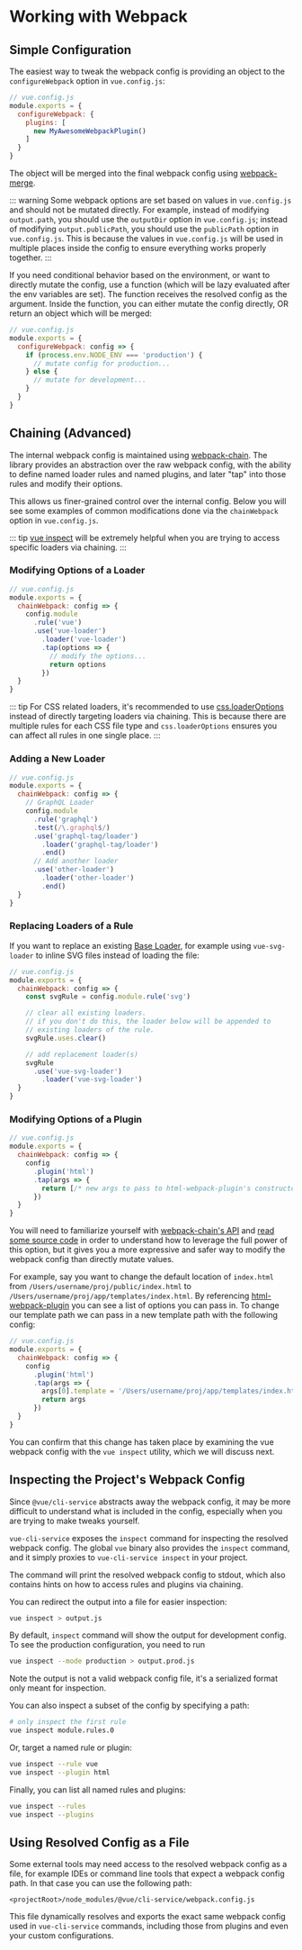 # Working with Webpack

## Simple Configuration

The easiest way to tweak the webpack config is providing an object to the `configureWebpack` option in `vue.config.js`:

``` js
// vue.config.js
module.exports = {
  configureWebpack: {
    plugins: [
      new MyAwesomeWebpackPlugin()
    ]
  }
}
```

The object will be merged into the final webpack config using [webpack-merge](https://github.com/survivejs/webpack-merge).

::: warning
Some webpack options are set based on values in `vue.config.js` and should not be mutated directly. For example, instead of modifying `output.path`, you should use the `outputDir` option in `vue.config.js`; instead of modifying `output.publicPath`, you should use the `publicPath` option in `vue.config.js`. This is because the values in `vue.config.js` will be used in multiple places inside the config to ensure everything works properly together.
:::

If you need conditional behavior based on the environment, or want to directly mutate the config, use a function (which will be lazy evaluated after the env variables are set). The function receives the resolved config as the argument. Inside the function, you can either mutate the config directly, OR return an object which will be merged:

``` js
// vue.config.js
module.exports = {
  configureWebpack: config => {
    if (process.env.NODE_ENV === 'production') {
      // mutate config for production...
    } else {
      // mutate for development...
    }
  }
}
```

## Chaining (Advanced)

The internal webpack config is maintained using [webpack-chain](https://github.com/mozilla-neutrino/webpack-chain). The library provides an abstraction over the raw webpack config, with the ability to define named loader rules and named plugins, and later "tap" into those rules and modify their options.

This allows us finer-grained control over the internal config. Below you will see some examples of common modifications done via the `chainWebpack` option in `vue.config.js`.

::: tip
[vue inspect](#inspecting-the-project-s-webpack-config) will be extremely helpful when you are trying to access specific loaders via chaining.
:::

### Modifying Options of a Loader

``` js
// vue.config.js
module.exports = {
  chainWebpack: config => {
    config.module
      .rule('vue')
      .use('vue-loader')
        .loader('vue-loader')
        .tap(options => {
          // modify the options...
          return options
        })
  }
}
```

::: tip
For CSS related loaders, it's recommended to use [css.loaderOptions](../config/#css-loaderoptions) instead of directly targeting loaders via chaining. This is because there are multiple rules for each CSS file type and `css.loaderOptions` ensures you can affect all rules in one single place.
:::

### Adding a New Loader

``` js
// vue.config.js
module.exports = {
  chainWebpack: config => {
    // GraphQL Loader
    config.module
      .rule('graphql')
      .test(/\.graphql$/)
      .use('graphql-tag/loader')
        .loader('graphql-tag/loader')
        .end()
      // Add another loader
      .use('other-loader')
        .loader('other-loader')
        .end()
  }
}
```

### Replacing Loaders of a Rule

If you want to replace an existing [Base Loader](https://github.com/vuejs/vue-cli/tree/dev/packages/%40vue/cli-service/lib/config/base.js), for example using `vue-svg-loader` to inline SVG files instead of loading the file:

``` js
// vue.config.js
module.exports = {
  chainWebpack: config => {
    const svgRule = config.module.rule('svg')

    // clear all existing loaders.
    // if you don't do this, the loader below will be appended to
    // existing loaders of the rule.
    svgRule.uses.clear()

    // add replacement loader(s)
    svgRule
      .use('vue-svg-loader')
        .loader('vue-svg-loader')
  }
}
```

### Modifying Options of a Plugin

``` js
// vue.config.js
module.exports = {
  chainWebpack: config => {
    config
      .plugin('html')
      .tap(args => {
        return [/* new args to pass to html-webpack-plugin's constructor */]
      })
  }
}
```

You will need to familiarize yourself with [webpack-chain's API](https://github.com/mozilla-neutrino/webpack-chain#getting-started) and [read some source code](https://github.com/vuejs/vue-cli/tree/dev/packages/%40vue/cli-service/lib/config) in order to understand how to leverage the full power of this option, but it gives you a more expressive and safer way to modify the webpack config than directly mutate values.

For example, say you want to change the default location of `index.html` from `/Users/username/proj/public/index.html` to `/Users/username/proj/app/templates/index.html`. By referencing [html-webpack-plugin](https://github.com/jantimon/html-webpack-plugin#options) you can see a list of options you can pass in. To change our template path we can pass in a new template path with the following config:

``` js
// vue.config.js
module.exports = {
  chainWebpack: config => {
    config
      .plugin('html')
      .tap(args => {
        args[0].template = '/Users/username/proj/app/templates/index.html'
        return args
      })
  }
}
```

You can confirm that this change has taken place by examining the vue webpack config with the `vue inspect` utility, which we will discuss next.

## Inspecting the Project's Webpack Config

Since `@vue/cli-service` abstracts away the webpack config, it may be more difficult to understand what is included in the config, especially when you are trying to make tweaks yourself.

`vue-cli-service` exposes the `inspect` command for inspecting the resolved webpack config. The global `vue` binary also provides the `inspect` command, and it simply proxies to `vue-cli-service inspect` in your project.

The command will print the resolved webpack config to stdout, which also contains hints on how to access rules and plugins via chaining.

You can redirect the output into a file for easier inspection:

``` bash
vue inspect > output.js
```
By default, `inspect` command will show the output for development config. To see the production configuration, you need to run

``` bash
vue inspect --mode production > output.prod.js
```

Note the output is not a valid webpack config file, it's a serialized format only meant for inspection.

You can also inspect a subset of the config by specifying a path:

``` bash
# only inspect the first rule
vue inspect module.rules.0
```

Or, target a named rule or plugin:

``` bash
vue inspect --rule vue
vue inspect --plugin html
```

Finally, you can list all named rules and plugins:

``` bash
vue inspect --rules
vue inspect --plugins
```

## Using Resolved Config as a File

Some external tools may need access to the resolved webpack config as a file, for example IDEs or command line tools that expect a webpack config path. In that case you can use the following path:

```
<projectRoot>/node_modules/@vue/cli-service/webpack.config.js
```

This file dynamically resolves and exports the exact same webpack config used in `vue-cli-service` commands, including those from plugins and even your custom configurations.

